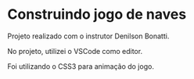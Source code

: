# Construindo jogo de naves

Projeto realizado com o instrutor Denilson Bonatti.

No projeto, utilizei o VSCode como editor.

Foi utilizando o CSS3 para animação do jogo.


